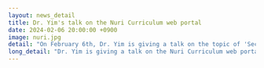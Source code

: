 ```yaml
---
layout: news_detail
title: Dr. Yim's talk on the Nuri Curriculum web portal 
date: 2024-02-06 20:00:00 +0900
image: nuri.jpg
detail: "On February 6th, Dr. Yim is giving a talk on the topic of 'Secrets of Child Brain Development:Bilingualism' on the Nuri Curriculum web portal, which is under the Ministry of Education."
long_detail: "Dr. Yim is giving a talk on the Nuri Curriculum web portal, which is under the Ministry of Education"
---
```


